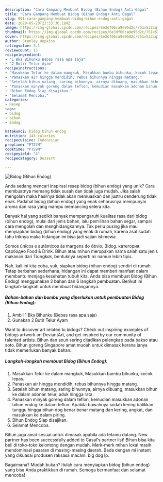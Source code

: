```yaml
---
description: "Cara Gampang Membuat Bidog (Bihun Endog) Anti Gagal"
title: "Cara Gampang Membuat Bidog (Bihun Endog) Anti Gagal"
slug: 991-cara-gampang-membuat-bidog-bihun-endog-anti-gagal
date: 2020-05-20T23:53:30.180Z
image: https://img-global.cpcdn.com/recipes/6e3df06ca9e95d2c/751x532cq70/bidog-bihun-endog-foto-resep-utama.jpg
thumbnail: https://img-global.cpcdn.com/recipes/6e3df06ca9e95d2c/751x532cq70/bidog-bihun-endog-foto-resep-utama.jpg
cover: https://img-global.cpcdn.com/recipes/6e3df06ca9e95d2c/751x532cq70/bidog-bihun-endog-foto-resep-utama.jpg
author: Stanley Hopkins
ratingvalue: 3.1
reviewcount: 13
recipeingredient:
- "1 Bks Bihunku Bebas rasa apa saja"
- "2 Butir Telur Ayam"
recipeinstructions:
- "Masukkan Telur ke dalam mangkuk, Masukkan bumbu bihunku, kocok lepas."
- "Panaskan air hingga mendidih, rebus bihunnya hingga matang."
- "Setelah bihun matang, saring bihunnya, airnya dibuang, masukkan bihun ke dalam adonan telur, aduk hingga rata."
- "Panaskan minyak goreng dalam teflon, kemudian masukkan adonan bihun endog ke dalam teflon. Apabila bawahnya sudah kering balikkan. tunggu hingga bihun dog benar benar matang dan kering, angkat, dan masukkan ke dalam piring."
- "Bihun Endog Siap disajikan."
- "Selamat Mencoba."
categories:
- Resep
tags:
- bidog
- bihun
- endog

katakunci: bidog bihun endog 
nutrition: 143 calories
recipecuisine: Indonesian
preptime: "PT27M"
cooktime: "PT59M"
recipeyield: "4"
recipecategory: Dessert

---
```



![Bidog (Bihun Endog)](https://img-global.cpcdn.com/recipes/6e3df06ca9e95d2c/751x532cq70/bidog-bihun-endog-foto-resep-utama.jpg)

Anda sedang mencari inspirasi resep bidog (bihun endog) yang unik? Cara membuatnya memang tidak susah dan tidak juga mudah. Jika salah mengolah maka hasilnya tidak akan memuaskan dan justru cenderung tidak enak. Padahal bidog (bihun endog) yang enak seharusnya mempunyai aroma dan rasa yang mampu memancing selera kita.

Banyak hal yang sedikit banyak mempengaruhi kualitas rasa dari bidog (bihun endog), mulai dari jenis bahan, lalu pemilihan bahan segar, sampai cara mengolah dan menghidangkannya. Tak perlu pusing jika mau menyiapkan bidog (bihun endog) yang enak di rumah, karena asal sudah tahu triknya maka hidangan ini bisa jadi sajian istimewa.

Somos únicos e autênticos às margens do óbvio. Bidog. категория: Свободно Food &amp; Drink. Bihun atau mihun merupakan nama salah satu jenis makanan dari Tiongkok, bentuknya seperti mi namun lebih tipis.


Nah, kali ini kita coba, yuk, siapkan bidog (bihun endog) sendiri di rumah. Tetap berbahan sederhana, hidangan ini dapat memberi manfaat dalam membantu menjaga kesehatan tubuh kita. Anda bisa membuat Bidog (Bihun Endog) menggunakan 2 bahan dan 6 langkah pembuatan. Berikut ini langkah-langkah untuk membuat hidangannya.

<!--inarticleads1-->

##### Bahan-bahan dan bumbu yang diperlukan untuk pembuatan Bidog (Bihun Endog):

1. Ambil 1 Bks Bihunku (Bebas rasa apa saja)
1. Gunakan 2 Butir Telur Ayam


Want to discover art related to bidogs? Check out inspiring examples of bidogs artwork on DeviantArt, and get inspired by our community of talented artists. Bihun dan soun sering dijadikan pelengkap pada bakso atau soto. Bihun goreng Singapore amat mudah untuk dimasak kerana ianya tidak memerlukan banyak bahan. 

<!--inarticleads2-->

##### Langkah-langkah membuat Bidog (Bihun Endog):

1. Masukkan Telur ke dalam mangkuk, Masukkan bumbu bihunku, kocok lepas.
1. Panaskan air hingga mendidih, rebus bihunnya hingga matang.
1. Setelah bihun matang, saring bihunnya, airnya dibuang, masukkan bihun ke dalam adonan telur, aduk hingga rata.
1. Panaskan minyak goreng dalam teflon, kemudian masukkan adonan bihun endog ke dalam teflon. Apabila bawahnya sudah kering balikkan. tunggu hingga bihun dog benar benar matang dan kering, angkat, dan masukkan ke dalam piring.
1. Bihun Endog Siap disajikan.
1. Selamat Mencoba.


Bihun juga amat sesuai untuk dimasak apabila ada tetamu datang. New partner has been successfully added to Casal&#39;s partner list! Bihun bisa kita beli di toko-toko kelontong dengan mudah. Merk-merk mihun lokal masih mendominasi pasaran di masing-masing daerah. Beda dengan mi instant yang dikuasai produsen raksasa macam. big dog lp. 

Bagaimana? Mudah bukan? Itulah cara menyiapkan bidog (bihun endog) yang bisa Anda praktikkan di rumah. Semoga bermanfaat dan selamat mencoba!
